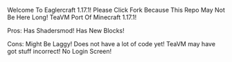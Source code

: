Welcome To Eaglercraft 1.17.1! Please Click Fork Because This Repo May Not Be Here Long!
TeaVM Port Of Minecraft 1.17.1!


Pros:
Has Shadersmod!
Has New Blocks!



Cons:
Might Be Laggy!
Does not have a lot of code yet!
TeaVM may have got stuff incorrect!
No Login Screen!
